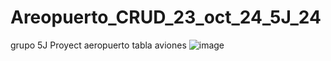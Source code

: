 # Areopuerto_CRUD_23_oct_24_5J_24
 grupo 5J Proyect aeropuerto tabla aviones
![image](https://github.com/user-attachments/assets/b8ebfc0c-7ddf-4838-a4dd-ecedfdfef497)
